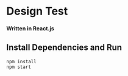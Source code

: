 # Design Test

#### Written in React.js

## Install Dependencies and Run
```
npm install
npm start
```
